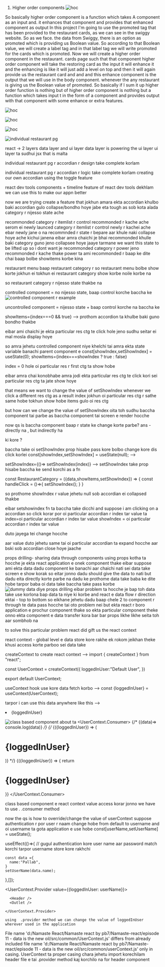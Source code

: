 1. Higher order components
![hoc](image-4.png)

So basically higher order component is a function which takes A component as an input and. it enhances that component and provides that enhanced component as output
In this project I'm going to use the promoted tag that has been provided to the restaurant cards, as we can see in the swiggy website. So as we face. the data from Swiggy, there is an option as promoted which is providing us Boolean value. So according to that Boolean value, we will create a label tag and in that label tag we will write promoted for the cards which is promoted. Now we will create a higher order component in the restaurant. cards page such that that component higher order component will take the restoring card as the input it will enhance it and the enhancing is like it will just add a level on top and then it will again provide us the restaurant card and and and this enhance component is the output that we will use in the body component. whenever the any restaurant is giving us the Boolean value of promoted. So basically if I sum it up higher order function is nothing but of higher order component is nothing but a function which takes input t in the form of a component and provides output with that component with some enhance or extra features.



![hoc](image-5.png)

![hoc](image-6.png)

![hoc](image-7.png)

![individual restaurant pg](image-8.png)




react -> 2 layers
data layer and ui layer
data layer is powering the ui layer
ui layer ta sudhui jsx that is malta 


individual restaurant pg r accordian r design take complete korlam

individual restaurant pg r accordian r logic take complete korlam
creating our own accordian using the toggle feature 


react dev tools 
components + timeline feature of react dev tools dekhlam
we can use this to make our appn better

now we are trying create a feature  that jokhun amara ekta accordian khulbo
baki accordian gulo collapse/bondho hoye jabe
eta tough as sob kota alada category r nijesso state ache

recommonded category r itemlist r control recommonded r kache ache
serom ei newly launced category r itemlist r control newly r kachei ache
ebar newly jane o na recommnded r state r bepare aar khule naki collapse hoye ache kichui janena
eibar amra chaichi je bhai recommonded khulle baki category guno jeno collapsee hoye jaaye
tarmane we want this state to be lifted up
so i dont want je recommonded category r power jeno recommonded r kache thake
power ta ami recommonded r baap ke dite chai 
baap bolbe showitems korbe kina

restaurant menu baap restaurant category r
so restaurant menu bolbe show korte jokhun ei tokhun ei restaurant category show korbe 
noile korbe na

so restaurant category r nijesso state thakbe na

controlled component = no nijesso state, baap control korche baccha ke 
![controlled component r example](image-9.png)


uncontrolled component =  nijesso state +  baap control korche na baccha ke 

showItems={index===0 && true} --> prothom accordion ta khulbe baki guno bondho thakbe

eibar ami chaichi je 
ekta particular res ctg te click hole jeno sudhu seitar ei mal mosla display hoye

so amra jehetu controlled component niye khelchi
tai amra ekta state variable banachi parent component e
const[showIndex,setShowIndex] = useState(0);
showItems={index===showIndex ? true : false}

index = 0 hole oi particular res r first ctg ta show hobe

eibar amra chai konobhabe amra jodi ekta particular res ctg te click kori
sei particular res ctg ta jate show hoye

that means we want to change the value of setShowIndex whenever we click a different res ctg as a result index jokhun oi particular res ctg r sathe same hobe tokhun show hobe items gulo oi res ctg

but how can we change the value of setShowIndex oita toh sudhu baccha component tai parbe as baccha component tai screen e render hocche

now qs is baccha component baap r state ke change korte parbe?
ans -  directly na , but indirectly ha

ki kore ?

baccha take oi setShowIndex prop hisabe pass kore bolbo change kore dis click korlei
const[showIndex,setShowIndex] = useState(null); --> 

setShowIndex={()=> setShowIndex(index)} --> setShowIndex take prop hisabe baccha ke send korchi as a fn


const RestaurantCategory = ({data,showItems,setShowIndex}) => { 
    const handleClick = ()=>{
      setShowIndex();
    }
}

so prothome showIndex r value jehetu null sob accordian ei collapsed thakbe

eibar setshowindex fn ta baccha take dicchi 
and suppose i am clicking on a accordian
so click korar por
oi particular accordian r index tar value ta
index=oi particular accordian r index tar value
showIndex = oi particular accordian r index tar value

duto jayega tei change hocche

aar value duto jehetu same tai oi particular accordian ta expand hocche aar bski sob accordian close hoye jaache




props drilling- sharing  data through components using props
kotha ta hocche je ekta react application e onek component thake
eibar suppose ami ekta data dadu component ke banachi aar chaichi nati sei data take screen e show korak
so eitar jonno dadu should give the data to nati
but dadu eita directly korte parbe  na
dadu ke prothome data take baba ke dite hobe tarpor baba oi data take baccha take pass korbe 
![dummy data diye props drilling](image-10.png)
eibar problem ta hocche je bap toh data take use korlona bap data ta niye ki korbe
and react e data flow r direction ektai - top to bottom 
so eikhane jehetu dadu baap chele 2 to component r through te data pass hocche tai oto problem nei 
but ekta react r boro application e prochur component thake
so ekta particular component theke onno ekta component e data transfer kora bar bar props likhe likhe seita toh aar sombhob na 

to solve this particular problem react did gift us the react context 

react context - global level e data store kore rakhe ek rokom
jeikhan theke khusi access korte parboo sei data take

createContext to create react context -->
import { createContext } from "react";

const UserContext = createContext({
    loggedInUser:"Default User",
})

export default UserContext;

useContext hook use kore data fetch korbo -->
 const {loggedInUser} = useContext(UserContext); 

 tarpor i can use this data anywhere like this -->
  <li className="px-4 font-bold">{loggedInUser}</li> 

  ![class based component about ta](image-11.png)
   <UserContext.Consumer>
                        {/* {(data)=> console.log(data)} */}
                        {/* {({loggedInUser}) => (
                            <h1 className="font-bold">{loggedInUser}</h1>
                        )} */}
                        {({loggedInUser}) => {
                          return  <h1 className="font-bold">{loggedInUser}</h1>
                        }}
                    </UserContext.Consumer>

 class based component e react context value access korar jonno we have to use .
  .consumer method                   


now the qs is how to override/change the value of userContext 
suppose authentication r por user r naam change hobe from default to username 
and oi username ta gota application e use hobe
const[userName,setUserName] =  useState();

  useEffect(()=>{
    // gugul authentication kore user name aar password match korchi tarpor username store kore rakhchi

    const data ={
      name:"Pallab",
    }
    setUserName(data.name);
  },[]);

   <UserContext.Provider value={{loggedInUser: userName}}>

      <Header />
      <Outlet />

    </UserContext.Provider>

    using  .provider method we can change the value of loggedInUser wherever used in the application

File name 'd:/Namaste React/Namaste react by pb7/Namaste-react/episode 11 - data is the new oil/src/common/UserContext.js' differs from already included file name 'd:/Namaste React/Namaste react by pb7/Namaste-react/episode 11 - data is the new oil/src/common/userContext.js' only in casing.
UserContext ta proper casing chara jehetu import korechilam header file e tai 
.provider method kaj korchilo na for header component

